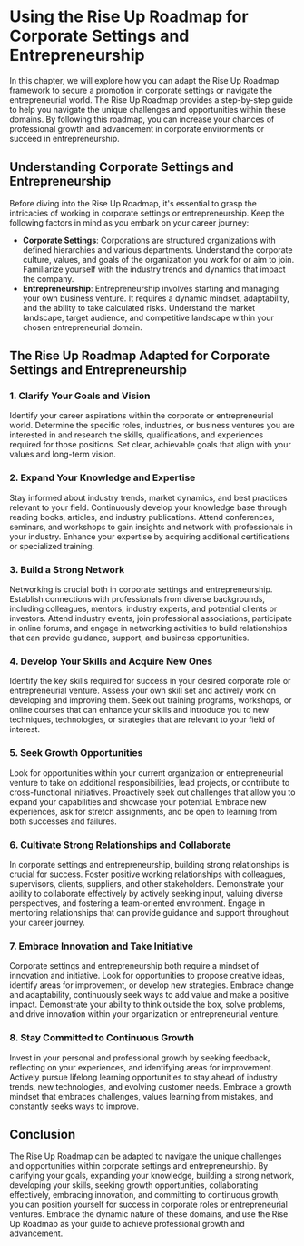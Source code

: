 Using the Rise Up Roadmap for Corporate Settings and Entrepreneurship
================================================================================

In this chapter, we will explore how you can adapt the Rise Up Roadmap framework to secure a promotion in corporate settings or navigate the entrepreneurial world. The Rise Up Roadmap provides a step-by-step guide to help you navigate the unique challenges and opportunities within these domains. By following this roadmap, you can increase your chances of professional growth and advancement in corporate environments or succeed in entrepreneurship.

Understanding Corporate Settings and Entrepreneurship
-----------------------------------------------------

Before diving into the Rise Up Roadmap, it's essential to grasp the intricacies of working in corporate settings or entrepreneurship. Keep the following factors in mind as you embark on your career journey:

* **Corporate Settings**: Corporations are structured organizations with defined hierarchies and various departments. Understand the corporate culture, values, and goals of the organization you work for or aim to join. Familiarize yourself with the industry trends and dynamics that impact the company.
* **Entrepreneurship**: Entrepreneurship involves starting and managing your own business venture. It requires a dynamic mindset, adaptability, and the ability to take calculated risks. Understand the market landscape, target audience, and competitive landscape within your chosen entrepreneurial domain.

The Rise Up Roadmap Adapted for Corporate Settings and Entrepreneurship
-----------------------------------------------------------------------

### 1. **Clarify Your Goals and Vision**

Identify your career aspirations within the corporate or entrepreneurial world. Determine the specific roles, industries, or business ventures you are interested in and research the skills, qualifications, and experiences required for those positions. Set clear, achievable goals that align with your values and long-term vision.

### 2. **Expand Your Knowledge and Expertise**

Stay informed about industry trends, market dynamics, and best practices relevant to your field. Continuously develop your knowledge base through reading books, articles, and industry publications. Attend conferences, seminars, and workshops to gain insights and network with professionals in your industry. Enhance your expertise by acquiring additional certifications or specialized training.

### 3. **Build a Strong Network**

Networking is crucial both in corporate settings and entrepreneurship. Establish connections with professionals from diverse backgrounds, including colleagues, mentors, industry experts, and potential clients or investors. Attend industry events, join professional associations, participate in online forums, and engage in networking activities to build relationships that can provide guidance, support, and business opportunities.

### 4. **Develop Your Skills and Acquire New Ones**

Identify the key skills required for success in your desired corporate role or entrepreneurial venture. Assess your own skill set and actively work on developing and improving them. Seek out training programs, workshops, or online courses that can enhance your skills and introduce you to new techniques, technologies, or strategies that are relevant to your field of interest.

### 5. **Seek Growth Opportunities**

Look for opportunities within your current organization or entrepreneurial venture to take on additional responsibilities, lead projects, or contribute to cross-functional initiatives. Proactively seek out challenges that allow you to expand your capabilities and showcase your potential. Embrace new experiences, ask for stretch assignments, and be open to learning from both successes and failures.

### 6. **Cultivate Strong Relationships and Collaborate**

In corporate settings and entrepreneurship, building strong relationships is crucial for success. Foster positive working relationships with colleagues, supervisors, clients, suppliers, and other stakeholders. Demonstrate your ability to collaborate effectively by actively seeking input, valuing diverse perspectives, and fostering a team-oriented environment. Engage in mentoring relationships that can provide guidance and support throughout your career journey.

### 7. **Embrace Innovation and Take Initiative**

Corporate settings and entrepreneurship both require a mindset of innovation and initiative. Look for opportunities to propose creative ideas, identify areas for improvement, or develop new strategies. Embrace change and adaptability, continuously seek ways to add value and make a positive impact. Demonstrate your ability to think outside the box, solve problems, and drive innovation within your organization or entrepreneurial venture.

### 8. **Stay Committed to Continuous Growth**

Invest in your personal and professional growth by seeking feedback, reflecting on your experiences, and identifying areas for improvement. Actively pursue lifelong learning opportunities to stay ahead of industry trends, new technologies, and evolving customer needs. Embrace a growth mindset that embraces challenges, values learning from mistakes, and constantly seeks ways to improve.

Conclusion
----------

The Rise Up Roadmap can be adapted to navigate the unique challenges and opportunities within corporate settings and entrepreneurship. By clarifying your goals, expanding your knowledge, building a strong network, developing your skills, seeking growth opportunities, collaborating effectively, embracing innovation, and committing to continuous growth, you can position yourself for success in corporate roles or entrepreneurial ventures. Embrace the dynamic nature of these domains, and use the Rise Up Roadmap as your guide to achieve professional growth and advancement.
